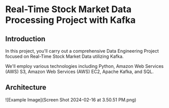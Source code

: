 # Real-Time Stock Market Data Processing Project with Kafka

## Introduction

In this project, you'll carry out a comprehensive Data Engineering Project focused on Real-Time Stock Market Data utilizing Kafka.

We'll employ various technologies including Python, Amazon Web Services (AWS) S3, Amazon Web Services (AWS) EC2, Apache Kafka, and SQL.

## Architecture
![Example Image](Screen Shot 2024-02-16 at 3.50.51 PM.png)

